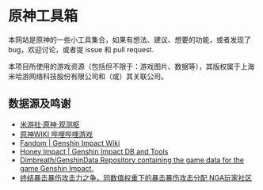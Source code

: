 # 原神工具箱

本网站是原神的一些小工具集合，如果有想法、建议、想要的功能，或者发现了 bug，欢迎讨论，或者提 issue 和 pull request.

本项目所使用的游戏资源（包括但不限于：游戏图片、数据等），其版权属于上海米哈游网络科技股份有限公司和（或）其关联公司。

## 数据源及鸣谢

+ [米游社·原神·观测枢](https://bbs.mihoyo.com/ys/obc/encyc)
+ [原神WIKI 哔哩哔哩游戏](https://wiki.biligame.com/ys)
+ [Fandom | Genshin Impact Wiki](https://genshin-impact.fandom.com/wiki/Genshin_Impact_Wiki)
+ [Honey Impact | Genshin Impact DB and Tools](https://genshin.honeyhunterworld.com)
+ [Dimbreath/GenshinData Repository containing the game data for the game Genshin Impact.](https://github.com/Dimbreath/GenshinData)
+ [终结暴击暴伤攻击力之争，同数值权重下的暴击暴伤攻击分配 NGA玩家社区](https://nga.178.com/read.php?tid=23711373)
